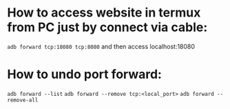 # How to access website in termux from PC just by connect via cable:
`adb forward tcp:18080 tcp:8080` and then access localhost:18080

# How to undo port forward:
`adb forward --list`
`adb forward --remove tcp:<local_port>`
`adb forward --remove-all`

